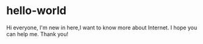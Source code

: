 # hello-world
Hi everyone,
I'm new in here,I want to know more about Internet.
I hope you can help me.
Thank you!
